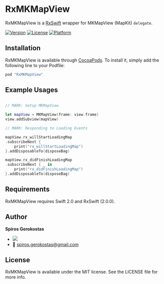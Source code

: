 RxMKMapView
===

RxMKMapView is a [RxSwift](https://github.com/ReactiveX/RxSwift) wrapper for MKMapView (MapKit) `delegate`.

[![Version](https://img.shields.io/cocoapods/v/RxMKMapView.svg?style=flat)](http://cocoapods.org/pods/RxMKMapView)
[![License](https://img.shields.io/cocoapods/l/RxMKMapView.svg?style=flat)](http://cocoapods.org/pods/RxMKMapView)
[![Platform](https://img.shields.io/cocoapods/p/RxMKMapView.svg?style=flat)](http://cocoapods.org/pods/RxMKMapView)

## Installation

RxMKMapView is available through [CocoaPods](http://cocoapods.org). To install
it, simply add the following line to your Podfile:

```ruby
pod "RxMKMapView"
```

## Example Usages

```swift

// MARK: Setup MKMapView

let mapView = MKMapView(frame: view.frame)
view.addSubview(mapView)

// MARK: Responding to Loading Events

mapView.rx_willStartLoadingMap
.subscribeNext {
	print("rx_willStartLoadingMap")
}.addDisposableTo(disposeBag)

mapView.rx_didFinishLoadingMap
.subscribeNext { _ in
	print("rx_didFinishLoadingMap")
}.addDisposableTo(disposeBag)

```

## Requirements

RxMKMapView requires Swift 2.0 and RxSwift (2.0.0).

## Author

__Spiros Gerokostas__ 

- [![](https://img.shields.io/badge/twitter-sger-brightgreen.svg)](https://twitter.com/sger) 
- :email: spiros.gerokostas@gmail.com

## License

RxMKMapView is available under the MIT license. See the LICENSE file for more info.

